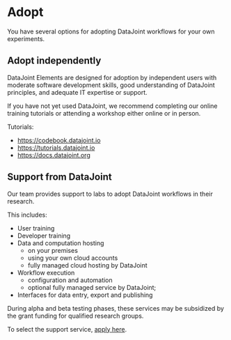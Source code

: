 # Adopt

You have several options for adopting DataJoint workflows for your own experiments.

## Adopt independently

DataJoint Elements are designed for adoption by independent users with moderate software development skills, good understanding of DataJoint principles, and adequate IT expertise or support.

If you have not yet used DataJoint, we recommend completing our online training tutorials or attending a workshop either online or in person.

Tutorials:

- https://codebook.datajoint.io
- https://tutorials.datajoint.io
- https://docs.datajoint.org

## Support from DataJoint

Our team provides support to labs to adopt DataJoint workflows in their research.

This includes:

- User training
- Developer training
- Data and computation hosting
  - on your premises
  - using your own cloud accounts
  - fully managed cloud hosting by DataJoint
- Workflow execution
  - configuration and automation
  - optional fully managed service by DataJoint;
- Interfaces for data entry, export and publishing

During alpha and beta testing phases, these services may be subsidized by the grant funding for qualified research groups.

To select the support service, [apply here](./support.md).
